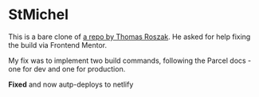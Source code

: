 # StMichel

This is a bare clone of [a repo by Thomas Roszak](https://github.com/TROSZAK/eglise-st-michel). He asked for help fixing the build via Frontend Mentor. 

My fix was to implement two build commands, following the Parcel docs - one for dev and one for production.

**Fixed** and now autp-deploys to netlify
